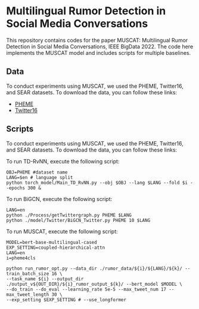 

# Multilingual Rumor Detection in Social Media Conversations

This repository contains codes for the paper MUSCAT: Multilingual Rumor Detection in Social Media Conversations, IEEE BigData 2022. The code here implements the MUSCAT model and includes scripts for multiple baselines.

## Data
To conduct experiments using MUSCAT, we used the PHEME, Twitter16, and SEAR datasets. To download the data, you can follow these links:
- [PHEME](https://figshare.com/articles/PHEME_dataset/4505933)
- [Twitter16](https://www.dropbox.com/s/7ewzdrbelpmrnxu/rumdetect2017.zip?dl=0)


## Scripts
To conduct experiments using MUSCAT, we used the PHEME, Twitter16, and SEAR datasets. To download the data, you can follow these links:

To run TD-RvNN, execute the following script:

```
OBJ=PHEME #dataset name
LANG=$en # language split
python torch_model/Main_TD_RvNN.py --obj $OBJ --lang $LANG --fold $i --epochs 300 &
```

To run BiGCN, execute the following script:

```
LANG=en
python ./Process/getTwittergraph.py PHEME $LANG
python ./model/Twitter/BiGCN_Twitter.py PHEME 10 $LANG 
```


To run MUSCAT, execute the following script:

```
MODEL=bert-base-multilingual-cased
EXP_SETTING=coupled-hierarchical-attn
LANG=en
i=pheme4cls

python run_rumor_opt.py --data_dir ./rumor_data/${i}/${LANG}/${k}/ --train_batch_size 16 \
--task_name ${i} --output_dir ./output_v${OUT_DIR}/${i}_rumor_output_${k}/ --bert_model $MODEL \
--do_train --do_eval --learning_rate 5e-5 --max_tweet_num 17 --max_tweet_length 30 \
--exp_setting $EXP_SETTING # --use_longformer
```

